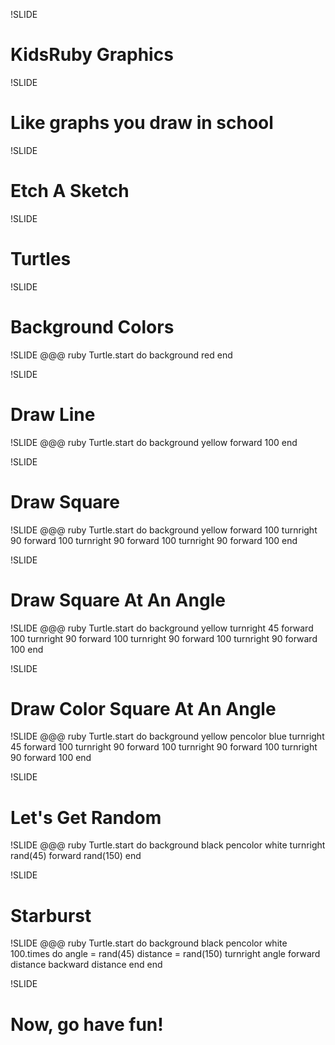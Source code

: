 !SLIDE
# KidsRuby Graphics #

!SLIDE
# Like graphs you draw in school #

!SLIDE
# Etch A Sketch #

!SLIDE
# Turtles #


!SLIDE
# Background Colors #

!SLIDE
    @@@ ruby
    Turtle.start do
      background red
    end

!SLIDE
# Draw Line #

!SLIDE
    @@@ ruby
    Turtle.start do
      background yellow
      forward 100
    end

!SLIDE
# Draw Square #

!SLIDE
    @@@ ruby
    Turtle.start do
      background yellow
      forward 100
      turnright 90
      forward 100
      turnright 90
      forward 100
      turnright 90
      forward 100
    end

!SLIDE
# Draw Square At An Angle #

!SLIDE
    @@@ ruby
    Turtle.start do
      background yellow
      turnright 45
      forward 100
      turnright 90
      forward 100
      turnright 90
      forward 100
      turnright 90
      forward 100
    end

!SLIDE
# Draw Color Square At An Angle #

!SLIDE
    @@@ ruby
    Turtle.start do
      background yellow
      pencolor blue
      turnright 45
      forward 100
      turnright 90
      forward 100
      turnright 90
      forward 100
      turnright 90
      forward 100
    end

!SLIDE
# Let's Get Random #

!SLIDE
    @@@ ruby
    Turtle.start do
      background black
      pencolor white
      turnright rand(45)
      forward rand(150)
    end

!SLIDE
# Starburst #

!SLIDE
    @@@ ruby
    Turtle.start do
      background black
      pencolor white
      100.times do
        angle = rand(45)
        distance = rand(150)
        turnright angle
        forward distance
        backward distance
      end
    end

!SLIDE 
# Now, go have fun! #
